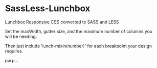 SassLess-Lunchbox
=================

[Lunchbox Responsive CSS](https://github.com/samburgers/Lunchbox-CSS) converted to SASS and LESS

Set the maxWidth, gutter size, and the maximum number of columns you will be needing.

Then just include 'lunch-mixin(number)' for each breakpoint your design requires.

parp...